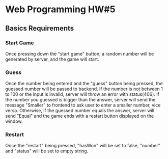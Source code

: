 # Web Programming HW#5
## Basics Requirements
### Start Game
Once pressing down the "start game" button, a random number will be generated by server, and the game will start.
### Guess
Once the number being entered and the "guess" button being pressed, the guessed number will be passed to backend. If the number is not between 1 to 100 or the input is invalid, server will throw an error with status(406). If the number you guessed is bigger than the answer, server will send the message "Smaller" to frontend to ask user to enter a smaller number, vice versa. Otherwise, if the guessed number equals the answer, server will send "Equal" and the game ends with a restart button displayed on the window.
### Restart
Once the "restart" being pressed, "hasWon" will be set to false, "number" and "status" will be set to empty string.
